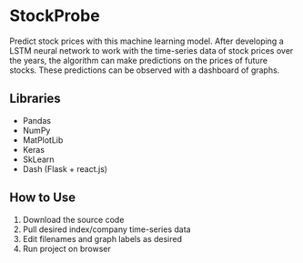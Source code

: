 # StockProbe

Predict stock prices with this machine learning model. After developing a LSTM neural network to work with the time-series data of stock prices over the years, the  algorithm can make predictions on the prices of future stocks. These predictions can be observed with a dashboard of graphs.

## Libraries
- Pandas
- NumPy
- MatPlotLib
- Keras
- SkLearn
- Dash (Flask + react.js)

## How to Use
1) Download the source code
2) Pull desired index/company time-series data
3) Edit filenames and graph labels as desired
4) Run project on browser

